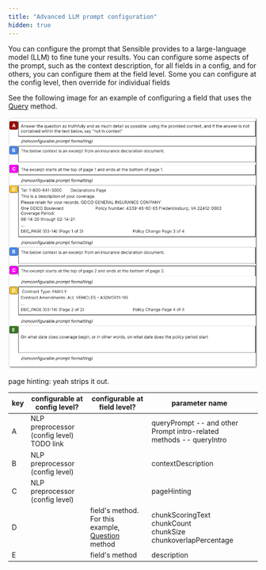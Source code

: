 ```yaml
---
title: "Advanced LLM prompt configuration"
hidden: true
---
```


You can configure the prompt that Sensible provides to a large-language model (LLM) to fine tune your results. You can configure some aspects of the prompt, such as the context description, for all fields in a config, and for others, you can configure them at the field level. Some you can configure at the config level, then override for individual fields

See the following image for an example of configuring a field that uses the [Query](doc:question) method. 

![Click to enlarge](https://raw.githubusercontent.com/sensible-hq/sensible-docs/main/readme-sync/assets/v0/images/final/llm_prompt.png)

page hinting: yeah strips it out.



| key  | configurable at config level?             | configurable at field level?                                 | parameter name                                               |      |
| ---- | ----------------------------------------- | ------------------------------------------------------------ | ------------------------------------------------------------ | ---- |
| A    | NLP preprocessor (config level) TODO link |                                                              | queryPrompt -- and other Prompt intro-related methods -- queryIntro |      |
| B    | NLP preprocessor (config level)           |                                                              | contextDescription                                           |      |
| C    | NLP preprocessor (config level)           |                                                              | pageHinting                                                  |      |
| D    |                                           | field's method.  For this example, [Question](doc:question) method | chunkScoringText<br/>chunkCount<br/>chunkSize<br/>chunkoverlapPercentage |      |
| E    |                                           | field's method                                               | description                                                  |      |

